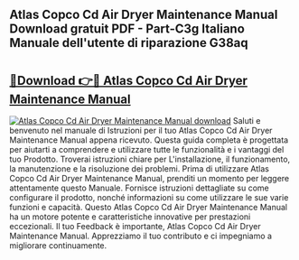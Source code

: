 ## Atlas Copco Cd Air Dryer Maintenance Manual Download gratuit PDF - Part-C3g Italiano Manuale dell'utente di riparazione G38aq

# <h2><a href="http://dfb4h9.blite.top/?on=Atlas+Copco+Cd+Air+Dryer+Maintenance+Manual">🔗Download 👉🔴 Atlas Copco Cd Air Dryer Maintenance Manual</a></h2>

[![Atlas Copco Cd Air Dryer Maintenance Manual download](https://i.imgur.com/lujVjoI.png)](http://dfb4h9.blite.top/?on=Atlas+Copco+Cd+Air+Dryer+Maintenance+Manual)
Saluti e benvenuto nel manuale di Istruzioni per il tuo Atlas Copco Cd Air Dryer Maintenance Manual appena ricevuto. Questa guida completa è progettata per aiutarti a comprendere e utilizzare tutte le funzionalità e i vantaggi del tuo Prodotto. Troverai istruzioni chiare per L'installazione, il funzionamento, la manutenzione e la risoluzione dei problemi. Prima di utilizzare Atlas Copco Cd Air Dryer Maintenance Manual, prenditi un momento per leggere attentamente questo Manuale. Fornisce istruzioni dettagliate su come configurare il prodotto, nonché informazioni su come utilizzare le sue varie funzioni e capacità. Questo Atlas Copco Cd Air Dryer Maintenance Manual ha un motore potente e caratteristiche innovative per prestazioni eccezionali. Il tuo Feedback è importante, Atlas Copco Cd Air Dryer Maintenance Manual. Apprezziamo il tuo contributo e ci impegniamo a migliorare continuamente.
